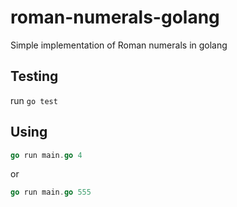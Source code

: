 # roman-numerals-golang

Simple implementation of Roman numerals in golang

## Testing

run `go test`

## Using

```go
go run main.go 4
```
or
```go
go run main.go 555
```

